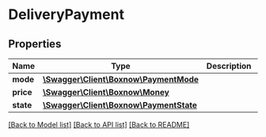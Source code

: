 # DeliveryPayment

## Properties
Name | Type | Description | Notes
------------ | ------------- | ------------- | -------------
**mode** | [**\Swagger\Client\Boxnow\PaymentMode**](PaymentMode.md) |  | 
**price** | [**\Swagger\Client\Boxnow\Money**](Money.md) |  | 
**state** | [**\Swagger\Client\Boxnow\PaymentState**](PaymentState.md) |  | 

[[Back to Model list]](../../README.md#documentation-for-models) [[Back to API list]](../../README.md#documentation-for-api-endpoints) [[Back to README]](../../README.md)

